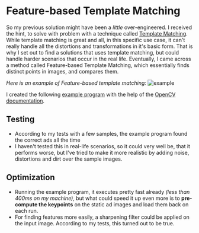 # Feature-based Template Matching

So my previous solution might have been a _little_ over-engineered. I received the hint, to solve with problem with a technique called [Template Matching](https://en.wikipedia.org/wiki/Template_matching). While template matching is great and all, in this specific use case, it can't really handle all the distortions and transformations in it's basic form. That is why I set out to find a solutions that uses template matching, but could handle harder scenarios that occur in the real life.
Eventually, I came across a method called Feature-based Template Matching, which essentially finds distinct points in images, and compares them.

_Here is an example of Feature-based template matching:_
![example](https://opencv24-python-tutorials.readthedocs.io/en/latest/_images/matcher_result1.jpg)

I created the following [example program](/example/README.md) with the help of the [OpenCV documentation](https://opencv24-python-tutorials.readthedocs.io/en/latest/py_tutorials/py_feature2d/py_matcher/py_matcher.html).

## Testing

- According to my tests with a few samples, the example program found the correct ads all the time
- I haven't tested this in real-life scenarios, so it could very well be, that it performs worse, but I've tried to make it more realistic by adding noise, distortions and dirt over the sample images.

## Optimization

- Running the example program, it executes pretty fast already _(less than 400ms on my machine)_, but what could speed it up even more is to **pre-compute the keypoints** on the static ad images and load them back on each run.
- For finding features more easily, a sharpening filter could be applied on the input image. According to my tests, this turned out to be true.
